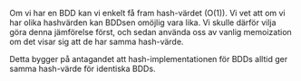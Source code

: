 Om vi har en BDD kan vi enkelt få fram hash-värdet (O(1)). Vi vet att om vi har olika hashvärden kan BDDsen omöjlig vara lika. Vi skulle därför vilja göra denna jämförelse först, och sedan använda oss av vanlig memoization om det visar sig att de har samma hash-värde.

Detta bygger på antagandet att hash-implementationen för BDDs alltid ger samma hash-värde för identiska BDDs.